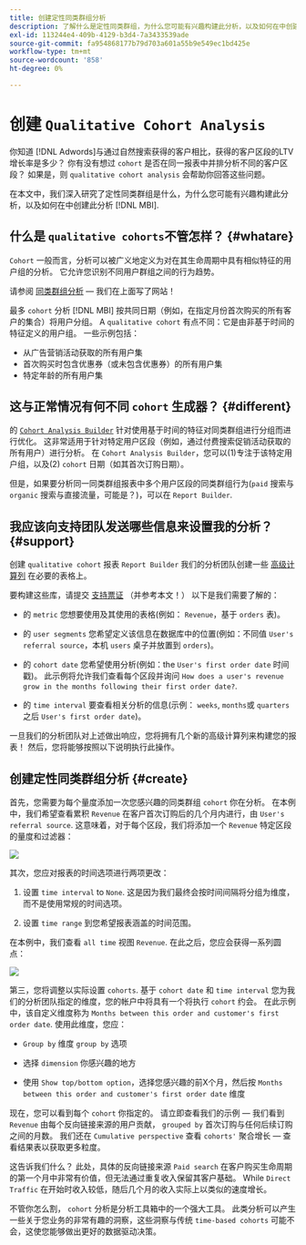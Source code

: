 ```yaml
---
title: 创建定性同类群组分析
description: 了解什么是定性同类群组，为什么您可能有兴趣构建此分析，以及如何在中创建此分析 [!DNL MBI].
exl-id: 113244e4-409b-4129-b3d4-7a3433539ade
source-git-commit: fa954868177b79d703a601a55b9e549ec1bd425e
workflow-type: tm+mt
source-wordcount: '858'
ht-degree: 0%

---
```


# 创建 `Qualitative Cohort Analysis`

你知道 [!DNL Adwords]与通过自然搜索获得的客户相比，获得的客户区段的LTV增长率是多少？ 你有没有想过 `cohort` 是否在同一报表中并排分析不同的客户区段？ 如果是，则 `qualitative cohort analysis` 会帮助你回答这些问题。

在本文中，我们深入研究了定性同类群组是什么，为什么您可能有兴趣构建此分析，以及如何在中创建此分析 [!DNL MBI].

## 什么是 `qualitative cohorts`不管怎样？ {#whatare}

`Cohort` 一般而言，分析可以被广义地定义为对在其生命周期中具有相似特征的用户组的分析。 它允许您识别不同用户群组之间的行为趋势。

请参阅 [同类群组分析](https://www.cohortanalysis.com/)  — 我们在上面写了网站！

最多 `cohort` 分析 [!DNL MBI] 按共同日期（例如，在指定月份首次购买的所有客户的集合）将用户分组。 A `qualitative cohort` 有点不同：它是由非基于时间的特征定义的用户组。 一些示例包括：

* 从广告营销活动获取的所有用户集
* 首次购买时包含优惠券（或未包含优惠券）的所有用户集
* 特定年龄的所有用户集

## 这与正常情况有何不同 `cohort` 生成器？ {#different}

的 [`Cohort Analysis Builder`](../dev-reports/cohort-rpt-bldr.md) 针对使用基于时间的特征对同类群组进行分组而进行优化。 这非常适用于针对特定用户区段（例如，通过付费搜索促销活动获取的所有用户）进行分析。 在 `Cohort Analysis Builder`，您可以(1)专注于该特定用户组，以及(2) `cohort` 日期（如其首次订购日期）。

但是，如果要分析同一同类群组报表中多个用户区段的同类群组行为(`paid` 搜索与 `organic` 搜索与直接流量，可能是？)，可以在 `Report Builder`.

## 我应该向支持团队发送哪些信息来设置我的分析？ {#support}

创建 `qualitative cohort` 报表 `Report Builder` 我们的分析团队创建一些 [高级计算列](../data-warehouse-mgr/creating-calculated-columns.md) 在必要的表格上。

要构建这些库，请提交 [支持票证](https://experienceleague.adobe.com/docs/commerce-knowledge-base/kb/troubleshooting/miscellaneous/mbi-service-policies.html?lang=en) （并参考本文！） 以下是我们需要了解的：

* 的 `metric` 您想要使用及其使用的表格(例如： `Revenue`，基于 `orders` 表)。

* 的 `user segments` 您希望定义该信息在数据库中的位置(例如：不同值 `User's referral source`，本机 `users` 桌子并放置到 `orders`)。

* 的 `cohort date` 您希望使用分析(例如：the `User's first order date` 时间戳)。 此示例将允许我们查看每个区段并询问 `How does a user's revenue grow in the months following their first order date?`.

* 的 `time interval` 要查看相关分析的信息(示例： `weeks`, `months`或 `quarters` 之后 `User's first order date`)。

一旦我们的分析团队对上述做出响应，您将拥有几个新的高级计算列来构建您的报表！ 然后，您将能够按照以下说明执行此操作。

## 创建定性同类群组分析 {#create}

首先，您需要为每个量度添加一次您感兴趣的同类群组 `cohort` 你在分析。 在本例中，我们希望查看累积 `Revenue` 在客户首次订购后的几个月内进行，由 `User's referral source`. 这意味着，对于每个区段，我们将添加一个 `Revenue` 特定区段的量度和过滤器：

![](../../assets/qualcohort1.gif)

其次，您应对报表的时间选项进行两项更改：

1. 设置 `time interval` to `None`. 这是因为我们最终会按时间间隔将分组为维度，而不是使用常规的时间选项。

1. 设置 `time range` 到您希望报表涵盖的时间范围。

在本例中，我们查看 `all time` 视图 `Revenue`. 在此之后，您应会获得一系列圆点：

![](../../assets/qualcohort2.gif)

第三，您将调整以实际设置 `cohorts`. 基于 `cohort date` 和 `time interval` 您为我们的分析团队指定的维度，您的帐户中将具有一个将执行 `cohort` 约会。 在此示例中，该自定义维度称为 `Months between this order and customer's first order date`. 使用此维度，您应：

* `Group by` 维度 `group by` 选项

* 选择 `dimension` 你感兴趣的地方

* 使用 `Show top/bottom option`，选择您感兴趣的前X个月，然后按 `Months between this order and customer's first order date` 维度

现在，您可以看到每个 `cohort` 你指定的。 请立即查看我们的示例 — 我们看到 `Revenue` 由每个反向链接来源的用户贡献， `grouped by` 首次订购与任何后续订购之间的月数。 我们还在 `Cumulative perspective` 查看 `cohorts'` 聚合增长 — 查看结果表以获取更多粒度。

这告诉我们什么？ 此处，具体的反向链接来源 `Paid search` 在客户购买生命周期的第一个月中非常有价值，但无法通过重复收入保留其客户基础。 While `Direct Traffic` 在开始时收入较低，随后几个月的收入实际上以类似的速度增长。

不管你怎么割， `cohort` 分析是分析工具箱中的一个强大工具。 此类分析可以产生一些关于您业务的非常有趣的洞察，这些洞察与传统 `time-based cohorts` 可能不会，这使您能够做出更好的数据驱动决策。
